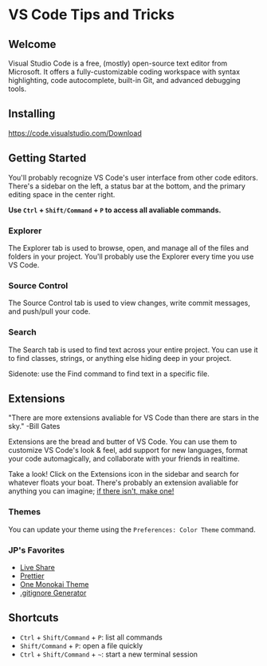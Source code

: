 # VS Code Tips and Tricks

## Welcome

Visual Studio Code is a free, (mostly) open-source text editor from Microsoft. It offers a fully-customizable coding workspace with syntax highlighting, code autocomplete, built-in Git, and advanced debugging tools.

## Installing

https://code.visualstudio.com/Download

## Getting Started

You'll probably recognize VS Code's user interface from other code editors. There's a sidebar on the left, a status bar at the bottom, and the primary editing space in the center right.

**Use `Ctrl` + `Shift/Command` + `P` to access all avaliable commands.**

### Explorer

The Explorer tab is used to browse, open, and manage all of the files and folders in your project. You'll probably use the Explorer every time you use VS Code.

### Source Control

The Source Control tab is used to view changes, write commit messages, and push/pull your code.

### Search

The Search tab is used to find text across your entire project. You can use it to find classes, strings, or anything else hiding deep in your project.

Sidenote: use the Find command to find text in a specific file.

## Extensions

"There are more extensions avaliable for VS Code than there are stars in the sky." -Bill Gates

Extensions are the bread and butter of VS Code. You can use them to customize VS Code's look & feel, add support for new languages, format your code automagically, and collaborate with your friends in realtime.

Take a look! Click on the Extensions icon in the sidebar and search for whatever floats your boat. There's probably an extension avaliable for anything you can imagine; [if there isn't, make one!](https://code.visualstudio.com/api/get-started/your-first-extension)

### Themes

You can update your theme using the `Preferences: Color Theme` command.

### JP's Favorites

- [Live Share](https://marketplace.visualstudio.com/items?itemName=MS-vsliveshare.vsliveshare)
- [Prettier](https://marketplace.visualstudio.com/items?itemName=esbenp.prettier-vscode)
- [One Monokai Theme](https://marketplace.visualstudio.com/items?itemName=azemoh.one-monokai)
- [.gitignore Generator](https://marketplace.visualstudio.com/items?itemName=piotrpalarz.vscode-gitignore-generator)

## Shortcuts

- `Ctrl` + `Shift/Command` + `P`: list all commands
- `Shift/Command` + `P`: open a file quickly
- `Ctrl` + `Shift/Command` + `~`: start a new terminal session

